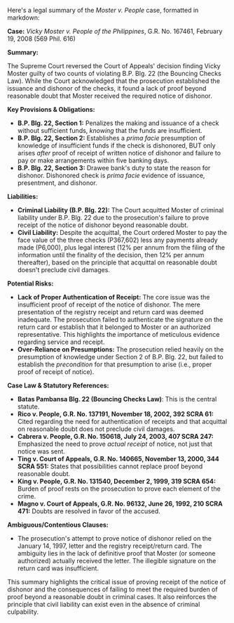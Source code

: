 Here's a legal summary of the *Moster v. People* case, formatted in markdown:

**Case:** *Vicky Moster v. People of the Philippines*, G.R. No. 167461, February 19, 2008 (569 Phil. 616)

**Summary:**

The Supreme Court reversed the Court of Appeals' decision finding Vicky Moster guilty of two counts of violating B.P. Blg. 22 (the Bouncing Checks Law). While the Court acknowledged that the prosecution established the issuance and dishonor of the checks, it found a lack of proof beyond reasonable doubt that Moster received the required notice of dishonor.

**Key Provisions & Obligations:**

*   **B.P. Blg. 22, Section 1:** Penalizes the making and issuance of a check without sufficient funds, *knowing* that the funds are insufficient.
*   **B.P. Blg. 22, Section 2:** Establishes a *prima facie* presumption of knowledge of insufficient funds if the check is dishonored, BUT only arises *after* proof of receipt of written notice of dishonor and failure to pay or make arrangements within five banking days.
*   **B.P. Blg. 22, Section 3:** Drawee bank's duty to state the reason for dishonor. Dishonored check is *prima facie* evidence of issuance, presentment, and dishonor.

**Liabilities:**

*   **Criminal Liability (B.P. Blg. 22):** The Court acquitted Moster of criminal liability under B.P. Blg. 22 due to the prosecution's failure to prove receipt of the notice of dishonor beyond reasonable doubt.
*   **Civil Liability:** Despite the acquittal, the Court ordered Moster to pay the face value of the three checks (P367,602) less any payments already made (P6,000), plus legal interest (12% per annum from the filing of the information until the finality of the decision, then 12% per annum thereafter), based on the principle that acquittal on reasonable doubt doesn't preclude civil damages.

**Potential Risks:**

*   **Lack of Proper Authentication of Receipt:** The core issue was the insufficient proof of receipt of the notice of dishonor.  The mere presentation of the registry receipt and return card was deemed inadequate.  The prosecution failed to authenticate the signature on the return card or establish that it belonged to Moster or an authorized representative. This highlights the importance of meticulous evidence regarding service and receipt.
*   **Over-Reliance on Presumptions:** The prosecution relied heavily on the presumption of knowledge under Section 2 of B.P. Blg. 22, but failed to establish the *precondition* for that presumption to arise (i.e., proper proof of receipt of notice).

**Case Law & Statutory References:**

*   **Batas Pambansa Blg. 22 (Bouncing Checks Law)**: This is the central statute.
*   **Rico v. People, G.R. No. 137191, November 18, 2002, 392 SCRA 61:**  Cited regarding the need for authentication of receipts and that acquittal on reasonable doubt does not preclude civil damages.
*   **Cabrera v. People, G.R. No. 150618, July 24, 2003, 407 SCRA 247:** Emphasized the need to prove *actual receipt* of notice, not just that notice was sent.
*   **Ting v. Court of Appeals, G.R. No. 140665, November 13, 2000, 344 SCRA 551:** States that possibilities cannot replace proof beyond reasonable doubt.
*   **King v. People, G.R. No. 131540, December 2, 1999, 319 SCRA 654:** Burden of proof rests on the prosecution to prove each element of the crime.
*   **Magno v. Court of Appeals, G.R. No. 96132, June 26, 1992, 210 SCRA 471:**  Doubts are resolved in favor of the accused.

**Ambiguous/Contentious Clauses:**

*   The prosecution's attempt to prove notice of dishonor relied on the January 14, 1997, letter and the registry receipt/return card.  The ambiguity lies in the lack of definitive proof that Moster (or someone authorized) actually received the letter.  The illegible signature on the return card was insufficient.

This summary highlights the critical issue of proving receipt of the notice of dishonor and the consequences of failing to meet the required burden of proof beyond a reasonable doubt in criminal cases.  It also reinforces the principle that civil liability can exist even in the absence of criminal culpability.
